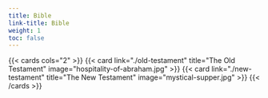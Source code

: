 ```yaml
---
title: Bible
link-title: Bible
weight: 1
toc: false
---
```


{{< cards cols="2" >}}
  {{< card link="./old-testament" title="The Old Testament" image="hospitality-of-abraham.jpg" >}}
  {{< card link="./new-testament" title="The New Testament" image="mystical-supper.jpg" >}}
{{< /cards >}}
